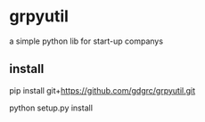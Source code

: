 # grpyutil
a simple python lib for start-up companys

## install 

pip install git+https://github.com/gdgrc/grpyutil.git


python setup.py install